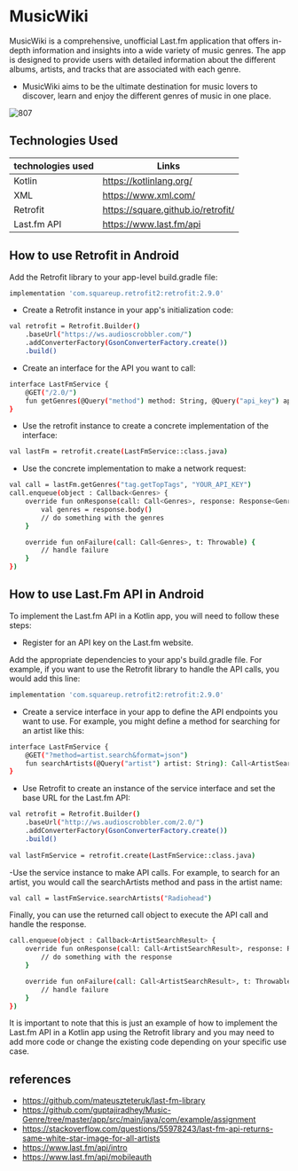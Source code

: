 # MusicWiki

MusicWiki is a comprehensive, unofficial Last.fm application that offers in-depth information and insights into a wide variety of music genres. The app is designed to provide users with detailed information about the different albums, artists, and tracks that are associated with each genre.
 - MusicWiki aims to be the ultimate destination for music lovers to discover, learn and enjoy the different genres of music in one place.

![807](https://user-images.githubusercontent.com/72141924/214014736-d3656f01-2437-4419-aec4-85606da31571.png)

## Technologies Used


| technologies used | Links |
| ------ | ------ |
| Kotlin | https://kotlinlang.org/ |
| XML | https://www.xml.com/ |
| Retrofit | https://square.github.io/retrofit/ |
| Last.fm API | https://www.last.fm/api |


## How to use Retrofit in Android

Add the Retrofit library to your app-level build.gradle file:

```sh
implementation 'com.squareup.retrofit2:retrofit:2.9.0'
```

- Create a Retrofit instance in your app's initialization code:

```sh
val retrofit = Retrofit.Builder()
    .baseUrl("https://ws.audioscrobbler.com/")
    .addConverterFactory(GsonConverterFactory.create())
    .build()
```
    
- Create an interface for the API you want to call:

```sh
interface LastFmService {
    @GET("/2.0/")
    fun getGenres(@Query("method") method: String, @Query("api_key") apiKey: String): Call<Genres>
} 
```
    
- Use the retrofit instance to create a concrete implementation of the interface:

```sh
val lastFm = retrofit.create(LastFmService::class.java)
```
    
- Use the concrete implementation to make a network request:

```sh
val call = lastFm.getGenres("tag.getTopTags", "YOUR_API_KEY")
call.enqueue(object : Callback<Genres> {
    override fun onResponse(call: Call<Genres>, response: Response<Genres>) {
        val genres = response.body()
        // do something with the genres
    }

    override fun onFailure(call: Call<Genres>, t: Throwable) {
        // handle failure
    }
})
```
    
 ## How to use Last.Fm API in Android
    
To implement the Last.fm API in a Kotlin app, you will need to follow these steps:


- Register for an API key on the Last.fm website.


Add the appropriate dependencies to your app's build.gradle file. For example, if you want to use the Retrofit library to handle the API calls, you would add this line:


```sh
implementation 'com.squareup.retrofit2:retrofit:2.9.0'
```

- Create a service interface in your app to define the API endpoints you want to use. For example, you might define a method for searching for an artist like this:

```sh
interface LastFmService {
    @GET("?method=artist.search&format=json")
    fun searchArtists(@Query("artist") artist: String): Call<ArtistSearchResult>
}
```
- Use Retrofit to create an instance of the service interface and set the base URL for the Last.fm API:
```sh
val retrofit = Retrofit.Builder()
    .baseUrl("http://ws.audioscrobbler.com/2.0/")
    .addConverterFactory(GsonConverterFactory.create())
    .build()
    
val lastFmService = retrofit.create(LastFmService::class.java)
```
-Use the service instance to make API calls. For example, to search for an artist, you would call the searchArtists method and pass in the artist name:
```sh
val call = lastFmService.searchArtists("Radiohead")
```
Finally, you can use the returned call object to execute the API call and handle the response.
```sh
call.enqueue(object : Callback<ArtistSearchResult> {
    override fun onResponse(call: Call<ArtistSearchResult>, response: Response<ArtistSearchResult>) {
        // do something with the response
    }

    override fun onFailure(call: Call<ArtistSearchResult>, t: Throwable) {
        // handle failure
    }
})
```
It is important to note that this is just an example of how to implement the Last.fm API in a Kotlin app using the Retrofit library and you may need to add more code or change the existing code depending on your specific use case.


## references

- https://github.com/mateuszteteruk/last-fm-library
- https://github.com/guptajiradhey/Music-Genre/tree/master/app/src/main/java/com/example/assignment
- https://stackoverflow.com/questions/55978243/last-fm-api-returns-same-white-star-image-for-all-artists
- https://www.last.fm/api/intro
- https://www.last.fm/api/mobileauth



